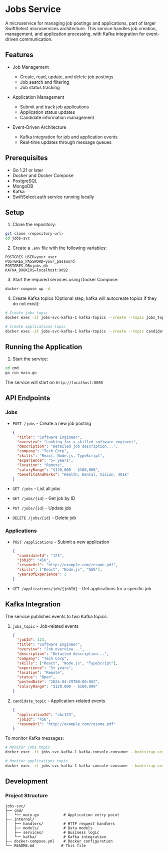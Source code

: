 # Jobs Service

A microservice for managing job postings and applications, part of larger SwiftSelect microservices architecture. This service handles job creation, management, and application processing, with Kafka integration for event-driven communication.

## Features

- Job Management
  - Create, read, update, and delete job postings
  - Job search and filtering
  - Job status tracking

- Application Management
  - Submit and track job applications
  - Application status updates
  - Candidate information management

- Event-Driven Architecture
  - Kafka integration for job and application events
  - Real-time updates through message queues

## Prerequisites

- Go 1.21 or later
- Docker and Docker Compose
- PostgreSQL
- MongoDB
- Kafka
- SwiftSelect auth service running locally

## Setup

1. Clone the repository:
```bash
git clone <repository-url>
cd jobs-svc
```

2. Create a `.env` file with the following variables:
```env
POSTGRES_USER=your_user
POSTGRES_PASSWORD=your_password
POSTGRES_DB=jobs_db
KAFKA_BROKERS=localhost:9092
```

3. Start the required services using Docker Compose:
```bash
docker-compose up -d
```

4. Create Kafka topics (Optional step, kafka will autocreate topics if they do not exist):
```bash
# Create jobs topic
docker exec -it jobs-svc-kafka-1 kafka-topics --create --topic jobs_topic --bootstrap-server localhost:9092 --partitions 1 --replication-factor 1

# Create applications topic
docker exec -it jobs-svc-kafka-1 kafka-topics --create --topic candidate_topic --bootstrap-server localhost:9092 --partitions 1 --replication-factor 1
```

## Running the Application

1. Start the service:
```bash
cd cmd
go run main.go
```

The service will start on `http://localhost:8080`

## API Endpoints

### Jobs

- `POST /jobs` - Create a new job posting
  ```json
  {
    "title": "Software Engineer",
    "overview": "Looking for a skilled software engineer",
    "description": "Detailed job description...",
    "company": "Tech Corp",
    "skills": "React, Node.js, TypeScript",
    "experience": "5+ years",
    "location": "Remote",
    "salaryRange": "$120,000 - $160,000",
    "benefitsAndPerks": "Health, Dental, Vision, 401k"
  }
  ```

- `GET /jobs` - List all jobs
- `GET /jobs/{id}` - Get job by ID
- `PUT /jobs/{id}` - Update job
- `DELETE /jobs/{id}` - Delete job

### Applications

- `POST /applications` - Submit a new application
  ```json
  {
    "candidateId": "123",
    "jobId": "456",
    "resumeUrl": "http://example.com/resume.pdf",
    "skills": ["React", "Node.js", "AWS"],
    "yearsOfExperience": 3
  }
  ```

- `GET /applications/job/{jobId}` - Get applications for a specific job

## Kafka Integration

The service publishes events to two Kafka topics:

1. `jobs_topic` - Job-related events
   ```json
   {
     "jobId": 123,
     "title": "Software Engineer",
     "overview": "Job overview...",
     "description": "Detailed description...",
     "company": "Tech Corp",
     "skills": ["React", "Node.js", "TypeScript"],
     "experience": "5+ years",
     "location": "Remote",
     "status": "Open",
     "postedDate": "2024-04-29T00:00:00Z",
     "salaryRange": "$120,000 - $160,000"
   }
   ```

2. `candidate_topic` - Application-related events
   ```json
   {
     "applicationId": "abc123",
     "jobId": "456",
     "resumeUrl": "http://example.com/resume.pdf"
   }
   ```

To monitor Kafka messages:
```bash
# Monitor jobs topic
docker exec -it jobs-svc-kafka-1 kafka-console-consumer --bootstrap-server localhost:9092 --topic jobs_topic --from-beginning

# Monitor applications topic
docker exec -it jobs-svc-kafka-1 kafka-console-consumer --bootstrap-server localhost:9092 --topic candidate_topic --from-beginning
```

## Development

### Project Structure

```
jobs-svc/
├── cmd/
│   └── main.go           # Application entry point
├── internal/
│   ├── handlers/         # HTTP request handlers
│   ├── models/           # Data models
│   ├── services/         # Business logic
│   └── kafka/            # Kafka integration
├── docker-compose.yml    # Docker configuration
└── README.md            # This file
```